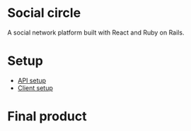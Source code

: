 # Social circle

A social network platform built with React and Ruby on Rails.

# Setup

- [API setup]()
- [Client setup]()

# Final product